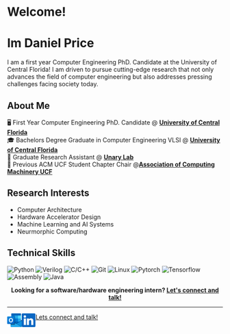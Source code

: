 
# Welcome!

# Im Daniel Price
I am a first year Computer Engineering PhD. Candidate at the University of Central Florida! I am driven to pursue cutting-edge research that not only advances the field of computer engineering but also addresses pressing challenges facing society today.

## About Me
:desktop_computer: First Year Computer Engineering PhD. Candidate @ [**University of Central Florida**](https://www.ucf.edu/) <br>
:mortar_board: Bachelors Degree Graduate in Computer Engineering VLSI @ [**University of Central Florida**](https://www.ucf.edu/) <br>
:microscope: Graduate Research Assistant @ [**Unary Lab**](https://www.unarylab.com/) <br>
:briefcase: Previous ACM UCF Student Chapter Chair @[**Association of Computing Machinery UCF**](https://www.acmucf.org/) <br>

## Research Interests
- Computer Architecture <br>
- Hardware Accelerator Design <br>
- Machine Learning and AI Systems <br>
- Neurmorphic Computing <br>


## Technical Skills

![Python](https://img.shields.io/badge/python-3670A0?logo=python&logoColor=ffdd54)
![Verilog](https://img.shields.io/badge/Verilog-B20838?logo=Verilog&logoColor=white)
![C/C++](https://img.shields.io/badge/-C++-red?logo=cplusplus)
![Git](https://img.shields.io/badge/git-%23F05033.svg?logo=git&logoColor=white)
![Linux](https://img.shields.io/badge/linux-%23121011.svg?logo=linux&logoColor=white)
![Pytorch](https://img.shields.io/badge/Pytorch-330F63?logo=PyTorch&logoColor=white)
![Tensorflow](https://img.shields.io/badge/Tensorflow-330F63?logo=TensorFlow&logoColor=white)
![Assembly](https://img.shields.io/badge/Assembly-330F63?logo=verilog&logoColor=white)
![Java](https://img.shields.io/badge/Java-ED8B00?logo=verilog&logoColor=white)


<p align="center">
    <b>Looking for a software/hardware engineering intern?
        <a href="https://www.linkedin.com/in/joshuavjoseph">Let's connect and talk!</a>
    </b>
</p>

---

<!--<a href="https://novakcgx.me">
    <img height="32" align="left" alt="Website" src="img/icons/personal.png" />
</a>-->

<a href="mailto:Daniel.Price@ucf.edu">
    <img height="32" align="left" alt="Mail" src="outlook.png" />
</a>

<a href="https://www.linkedin.com/in/joshuavjoseph">
Lets connect and talk!
    <img height="32" align="left" alt="LinkedIn" src="linkedin.png" />
</a>
